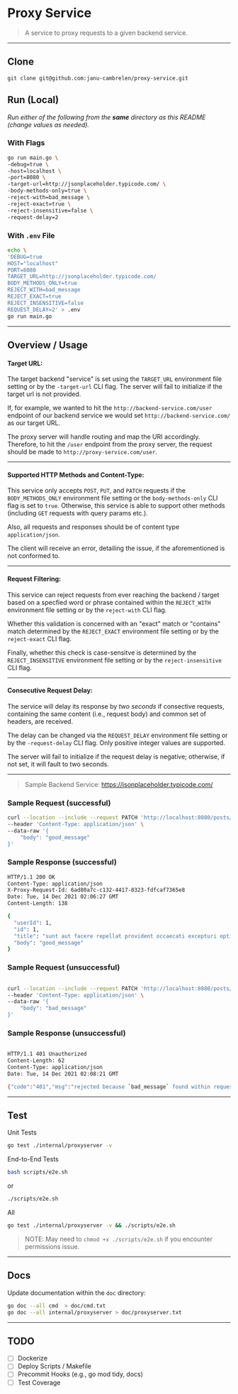 # Proxy Service
> A service to proxy requests to a given backend service.

---
## Clone
```
git clone git@github.com:janu-cambrelen/proxy-service.git
```

## Run (Local)
*Run either of the following from the **same** directory as this README (change values as needed).*

### With Flags
```bash
go run main.go \
-debug=true \
-host=localhost \
-port=8080 \
-target-url=http://jsonplaceholder.typicode.com/ \
-body-methods-only=true \
-reject-with=bad_message \
-reject-exact=true \
-reject-insensitive=false \
-request-delay=2
```

### With `.env` File
```bash
echo \
'DEBUG=true
HOST="localhost"
PORT=8080
TARGET_URL=http://jsonplaceholder.typicode.com/
BODY_METHODS_ONLY=true
REJECT_WITH=bad_message
REJECT_EXACT=true
REJECT_INSENSITIVE=false
REQUEST_DELAY=2' > .env
go run main.go
```

---
## Overview / Usage

#### **Target URL:**
The target backend "service" is set using the `TARGET_URL` environment file setting or by the `-target-url` CLI flag. The server will fail to initialize if the target url is not provided.

If, for example, we wanted to hit the `http://backend-service.com/user` endpoint of our backend service we would set `http://backend-service.com/` as our target URL.

The proxy server will handle routing and map the URI accordingly. Therefore, to hit the `/user` endpoint from the proxy server, the request should be made to `http://proxy-service.com/user`.

---
#### **Supported HTTP Methods and Content-Type:**
This service only accepts `POST`, `PUT`, and `PATCH` requests if the `BODY_METHODS_ONLY` environment file setting or the `body-methods-only` CLI flag is set to `true`.  Otherwise, this service is able to support other methods (including `GET` requests with query params etc.).

Also, all requests and responses should be of content type `application/json`.

The client will receive an error, detailing the issue, if the aforementioned is not conformed to.


---
#### **Request Filtering:**
This service can reject requests from ever reaching the backend / target based on a specfied word or phrase contained within the `REJECT_WITH` environment file setting or by the `reject-with` CLI flag.

Whether this validation is concerned with an "exact" match or "contains" match determined by the `REJECT_EXACT` environment file setting or by the `reject-exact` CLI flag.

Finally, whether this check is case-sensitve is determined by the `REJECT_INSENSITIVE` environment file setting or by the `reject-insensitive` CLI flag.

---
#### **Consecutive Request Delay:**

The service will delay its response by *two seconds* if consective requests, containing the same content (i.e., request body) and common set of headers, are received.

The delay can be changed via the `REQUEST_DELAY` environment file setting or by the `-request-delay` CLI flag. Only positive integer values are supported.

The server will fail to initialize if the request delay is negative; otherwise, if not set, it will fault to two seconds.

---
> Sample Backend Service: https://jsonplaceholder.typicode.com/

### Sample Request (successful)
```bash
curl --location --include --request PATCH 'http://localhost:8080/posts/1' \
--header 'Content-Type: application/json' \
--data-raw '{
    "body": "good_message"
}'
```
### Sample Response (successful)
```bash
HTTP/1.1 200 OK
Content-Type: application/json
X-Proxy-Request-Id: 6ad80a7c-c132-4417-8323-fdfcaf7365e8
Date: Tue, 14 Dec 2021 02:06:27 GMT
Content-Length: 138

{
  "userId": 1,
  "id": 1,
  "title": "sunt aut facere repellat provident occaecati excepturi optio reprehenderit",
  "body": "good_message"
}
```
### Sample Request (unsuccessful)
```bash

curl --location --include --request PATCH 'http://localhost:8080/posts/1' \
--header 'Content-Type: application/json' \
--data-raw '{
    "body": "bad_message"
}'
```

### Sample Response (unsuccessful)
```bash

HTTP/1.1 401 Unauthorized
Content-Length: 62
Content-Type: application/json
Date: Tue, 14 Dec 2021 02:08:21 GMT

{"code":"401","msg":"rejected because `bad_message` found within request body"}
```
---
## Test
Unit Tests
```bash
go test ./internal/proxyserver -v 
```
End-to-End Tests
```bash
bash scripts/e2e.sh
```
or
```bash
./scripts/e2e.sh 
```
All
```bash
go test ./internal/proxyserver -v && ./scripts/e2e.sh 
```
> NOTE: May need to `chmod +x ./scripts/e2e.sh` if you encounter permissions issue.
---
## Docs
Update documentation within the `doc` directory:
```bash
go doc --all cmd  > doc/cmd.txt 
go doc --all internal/proxyserver > doc/proxyserver.txt
```
---
## TODO
- [ ] Dockerize
- [ ] Deploy Scripts / Makefile
- [ ] Precommit Hooks (e.g., go mod tidy, docs)
- [ ] Test Coverage